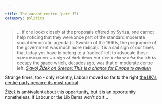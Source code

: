 ```yaml
---

title: The vacant centre (part II)
category: politics
---
```


> &hellip; if one looks closely at the proposals offered by Syriza, one cannot help noticing that they were once part of the standard moderate social democratic agenda (in Sweden of the 1960s, the programme of the government was much more radical). It is a sad sign of our times that today you have to belong to a “radical” left to advocate these same measures – a sign of dark times but also a chance for the left to occupy the space which, decades ago, was that of moderate centre left. <cite>[Slavoj Žižek on Greece: This is a chance for Europe to awaken ](http://www.newstatesman.com/politics/2015/07/Slavoj-Zizek-greece-chance-europe-awaken)<cite>

Strange times, too &#8211; only recently, Labour moved so far to the right [the UK's centre party became its most radical](/2015/06/the-last-liberal-centre-broke/).

Žižek is ambivalent about this opportunity, but it is an opportunity nonetheless. If Labour or the Lib Dems won't do it&hellip;
